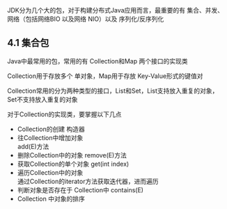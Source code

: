 JDK分为几个大的包，对于构建分布式Java应用而言，最重要的有 集合、并发、网络（包括网络BIO 以及网络 NIO）以及 序列化/反序列化 

## 4.1 集合包
Java中最常用的包，常用的有 Collection和Map 两个接口的实现类

Collection用于存放多个 单对象，Map用于存放 Key-Value形式的键值对

Collection常用的分为两种类型的接口，List和Set，List支持放入重复的对象，Set不支持放入重复的对象

对于Collection的实现类，要掌握以下几点
- Collection的创建
构造器
- 往Collection中增加对象    
add(E)方法
- 删除Collection中的对象
remove(E)方法
- 获取Collection的单个对象
get(int index)
- 遍历Collection中的对象    
通过Collection的iterator方法获取迭代器，进而遍历
- 判断对象是否存在于 Collection中
contains(E)
- Collection 中对象的排序


